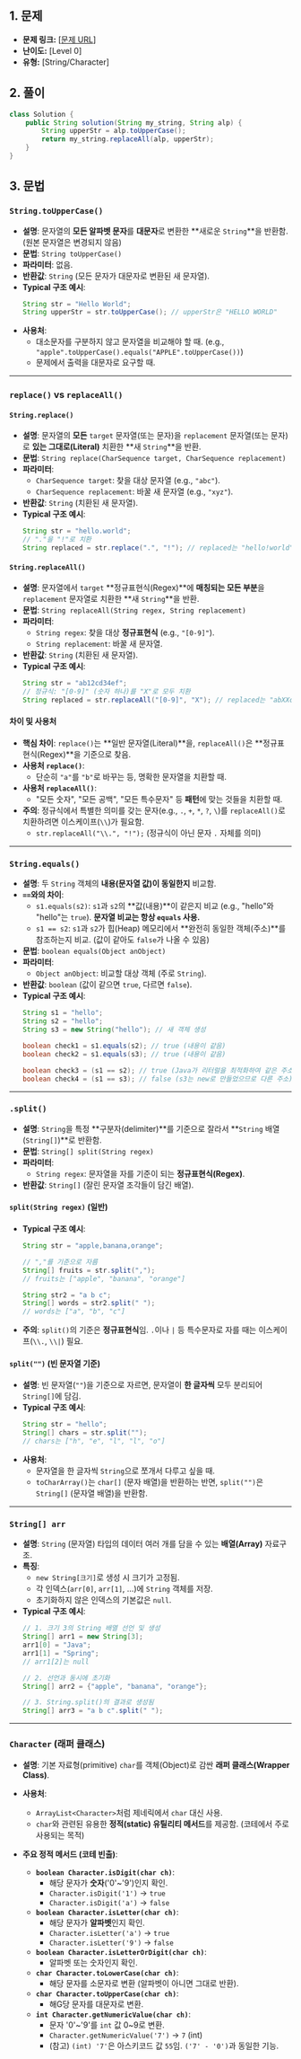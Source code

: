 

## 1. 문제

* **문제 링크:** [[문제 URL](https://school.programmers.co.kr/learn/courses/30/lessons/181873?language=java)]
* **난이도:** [Level 0]
* **유형:** [String/Character]

## 2. 풀이

```java
class Solution {
    public String solution(String my_string, String alp) {
        String upperStr = alp.toUpperCase();
        return my_string.replaceAll(alp, upperStr);
    }
}
```

## 3. 문법

### `String.toUpperCase()`

* **설명**: 문자열의 **모든 알파벳 문자**를 **대문자**로 변환한 **새로운 `String`**을 반환함. (원본 문자열은 변경되지 않음)
* **문법**: `String toUpperCase()`
* **파라미터**: 없음.
* **반환값**: `String` (모든 문자가 대문자로 변환된 새 문자열).
* **Typical 구조 예시**:
    ```java
    String str = "Hello World";
    String upperStr = str.toUpperCase(); // upperStr은 "HELLO WORLD"
    ```
* **사용처**:
    * 대소문자를 구분하지 않고 문자열을 비교해야 할 때. (e.g., `"apple".toUpperCase().equals("APPLE".toUpperCase())`)
    * 문제에서 출력을 대문자로 요구할 때.

---

### `replace()` vs `replaceAll()`

#### `String.replace()`

* **설명**: 문자열의 **모든** `target` 문자열(또는 문자)을 `replacement` 문자열(또는 문자)로 **있는 그대로(Literal)** 치환한 **새 `String`**을 반환.
* **문법**: `String replace(CharSequence target, CharSequence replacement)`
* **파라미터**:
    * `CharSequence target`: 찾을 대상 문자열 (e.g., `"abc"`).
    * `CharSequence replacement`: 바꿀 새 문자열 (e.g., `"xyz"`).
* **반환값**: `String` (치환된 새 문자열).
* **Typical 구조 예시**:
    ```java
    String str = "hello.world";
    // "."을 "!"로 치환
    String replaced = str.replace(".", "!"); // replaced는 "hello!world"
    ```

#### `String.replaceAll()`

* **설명**: 문자열에서 `target` **정규표현식(Regex)**에 **매칭되는 모든 부분**을 `replacement` 문자열로 치환한 **새 `String`**을 반환.
* **문법**: `String replaceAll(String regex, String replacement)`
* **파라미터**:
    * `String regex`: 찾을 대상 **정규표현식** (e.g., `"[0-9]"`).
    * `String replacement`: 바꿀 새 문자열.
* **반환값**: `String` (치환된 새 문자열).
* **Typical 구조 예시**:
    ```java
    String str = "ab12cd34ef";
    // 정규식: "[0-9]" (숫자 하나)를 "X"로 모두 치환
    String replaced = str.replaceAll("[0-9]", "X"); // replaced는 "abXXcdXXef"
    ```

#### 차이 및 사용처

* **핵심 차이**: `replace()`는 **일반 문자열(Literal)**을, `replaceAll()`은 **정규표현식(Regex)**을 기준으로 찾음.
* **사용처 `replace()`**:
    * 단순히 `"a"`를 `"b"`로 바꾸는 등, 명확한 문자열을 치환할 때.
* **사용처 `replaceAll()`**:
    * "모든 숫자", "모든 공백", "모든 특수문자" 등 **패턴**에 맞는 것들을 치환할 때.
* **주의**: 정규식에서 특별한 의미를 갖는 문자(e.g., `.`, `+`, `*`, `?`, `\`)를 `replaceAll()`로 치환하려면 이스케이프(`\\`)가 필요함.
    * `str.replaceAll("\\.", "!");` (정규식이 아닌 문자 `.` 자체를 의미)

---

### `String.equals()`

* **설명**: 두 `String` 객체의 **내용(문자열 값)이 동일한지** 비교함.
* **`==`와의 차이**:
    * `s1.equals(s2)`: `s1`과 `s2`의 **값(내용)**이 같은지 비교 (e.g., "hello"와 "hello"는 `true`). **문자열 비교는 항상 `equals` 사용.**
    * `s1 == s2`: `s1`과 `s2`가 힙(Heap) 메모리에서 **완전히 동일한 객체(주소)**를 참조하는지 비교. (값이 같아도 `false`가 나올 수 있음)
* **문법**: `boolean equals(Object anObject)`
* **파라미터**:
    * `Object anObject`: 비교할 대상 객체 (주로 `String`).
* **반환값**: `boolean` (값이 같으면 `true`, 다르면 `false`).
* **Typical 구조 예시**:
    ```java
    String s1 = "hello";
    String s2 = "hello";
    String s3 = new String("hello"); // 새 객체 생성

    boolean check1 = s1.equals(s2); // true (내용이 같음)
    boolean check2 = s1.equals(s3); // true (내용이 같음)
    
    boolean check3 = (s1 == s2); // true (Java가 리터럴을 최적화하여 같은 주소 참조)
    boolean check4 = (s1 == s3); // false (s3는 new로 만들었으므로 다른 주소)
    ```

---

### `.split()`

* **설명**: `String`을 특정 **구분자(delimiter)**를 기준으로 잘라서 **`String` 배열 (`String[]`)**로 반환함.
* **문법**: `String[] split(String regex)`
* **파라미터**:
    * `String regex`: 문자열을 자를 기준이 되는 **정규표현식(Regex)**.
* **반환값**: `String[]` (잘린 문자열 조각들이 담긴 배열).

#### `split(String regex)` (일반)

* **Typical 구조 예시**:
    ```java
    String str = "apple,banana,orange";
    
    // ","를 기준으로 자름
    String[] fruits = str.split(",");
    // fruits는 ["apple", "banana", "orange"]

    String str2 = "a b c";
    String[] words = str2.split(" ");
    // words는 ["a", "b", "c"]
    ```
* **주의**: `split()`의 기준은 **정규표현식**임. `.`이나 `|` 등 특수문자로 자를 때는 이스케이프(`\\.`, `\\|`) 필요.

#### `split("")` (빈 문자열 기준)

* **설명**: 빈 문자열(`""`)을 기준으로 자르면, 문자열이 **한 글자씩** 모두 분리되어 `String[]`에 담김.
* **Typical 구조 예시**:
    ```java
    String str = "hello";
    String[] chars = str.split("");
    // chars는 ["h", "e", "l", "l", "o"]
    ```
* **사용처**:
    * 문자열을 한 글자씩 `String`으로 쪼개서 다루고 싶을 때.
    * `toCharArray()`는 `char[]` (문자 배열)을 반환하는 반면, `split("")`은 `String[]` (문자열 배열)을 반환함.

---

### `String[] arr`

* **설명**: `String` (문자열) 타입의 데이터 여러 개를 담을 수 있는 **배열(Array)** 자료구조.
* **특징**:
    * `new String[크기]`로 생성 시 크기가 고정됨.
    * 각 인덱스(`arr[0]`, `arr[1]`, ...)에 `String` 객체를 저장.
    * 초기화하지 않은 인덱스의 기본값은 `null`.
* **Typical 구조 예시**:
    ```java
    // 1. 크기 3의 String 배열 선언 및 생성
    String[] arr1 = new String[3];
    arr1[0] = "Java";
    arr1[1] = "Spring";
    // arr1[2]는 null
    
    // 2. 선언과 동시에 초기화
    String[] arr2 = {"apple", "banana", "orange"};
    
    // 3. String.split()의 결과로 생성됨
    String[] arr3 = "a b c".split(" "); 
    ```

---

### `Character` (래퍼 클래스)

* **설명**: 기본 자료형(primitive) `char`를 객체(Object)로 감싼 **래퍼 클래스(Wrapper Class)**.
* **사용처**:
    * `ArrayList<Character>`처럼 제네릭에서 `char` 대신 사용.
    * `char`와 관련된 유용한 **정적(static) 유틸리티 메서드**를 제공함. (코테에서 주로 사용되는 목적)

* **주요 정적 메서드 (코테 빈출)**:
    * **`boolean Character.isDigit(char ch)`**:
        * 해당 문자가 **숫자**('0'~'9')인지 확인.
        * `Character.isDigit('1')` -> `true`
        * `Character.isDigit('a')` -> `false`
    * **`boolean Character.isLetter(char ch)`**:
        * 해당 문자가 **알파벳**인지 확인.
        * `Character.isLetter('a')` -> `true`
        * `Character.isLetter('9')` -> `false`
    * **`boolean Character.isLetterOrDigit(char ch)`**:
        * 알파벳 또는 숫자인지 확인.
    * **`char Character.toLowerCase(char ch)`**:
        * 해당 문자를 소문자로 변환 (알파벳이 아니면 그대로 반환).
    * **`char Character.toUpperCase(char ch)`**:
        * 해G당 문자를 대문자로 변환.
    * **`int Character.getNumericValue(char ch)`**:
        * 문자 '0'~'9'를 `int` 값 0~9로 변환.
        * `Character.getNumericValue('7')` -> `7` (int)
        * (참고) `(int) '7'`은 아스키코드 값 `55`임. `('7' - '0')`과 동일한 기능.
